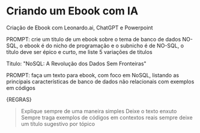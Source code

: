 # Criando um Ebook com IA
 Criação de Ebook com Leonardo.ai, ChatGPT e Powerpoint

 PROMPT: crie um titulo de um ebook sobre o tema de banco de dados NO-SQL, o ebook é do nicho de programação e o subnicho é de NO-SQL, o título deve ser épico e curto, me liste 5 variações de titulos


Titulo: "NoSQL: A Revolução dos Dados Sem Fronteiras"



PROMPT: faça um texto para ebook, com foco em NoSQL, listando as principais características de banco de dados não relacionais com exemplos em códigos

{REGRAS}

>Explique sempre de uma maneira simples
>Deixe o texto enxuto
>Sempre traga exemplos de códigos em contextos reais
>sempre deixe um título sugestivo por tópico


